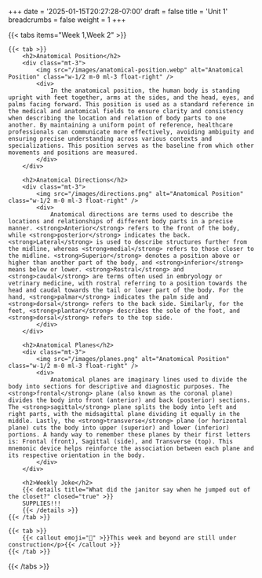 +++
date = '2025-01-15T20:27:28-07:00'
draft = false
title = 'Unit 1'
breadcrumbs = false
weight = 1
+++

{{< tabs items="Week 1,Week 2" >}}

    {{< tab >}}
        <h2>Anatomical Position</h2>
        <div class="mt-3">
            <img src="/images/anatomical-position.webp" alt="Anatomical Position" class="w-1/2 m-0 ml-3 float-right" />
            <div>
                In the anatomical position, the human body is standing upright with feet together, arms at the sides, and the head, eyes, and palms facing forward. This position is used as a standard reference in the medical and anatomical fields to ensure clarity and consistency when describing the location and relation of body parts to one another. By maintaining a uniform point of reference, healthcare professionals can communicate more effectively, avoiding ambiguity and ensuring precise understanding across various contexts and specializations. This position serves as the baseline from which other movements and positions are measured.
            </div>
        </div>

        <h2>Anatomical Directions</h2>
        <div class="mt-3">
            <img src="/images/directions.png" alt="Anatomical Position" class="w-1/2 m-0 ml-3 float-right" />
            <div>
                Anatomical directions are terms used to describe the locations and relationships of different body parts in a precise manner. <strong>Anterior</strong> refers to the front of the body, while <strong>posterior</strong> indicates the back. <strong>Lateral</strong> is used to describe structures further from the midline, whereas <strong>medial</strong> refers to those closer to the midline. <strong>Superior</strong> denotes a position above or higher than another part of the body, and <strong>inferior</strong> means below or lower. <strong>Rostral</strong> and <strong>caudal</strong> are terms often used in embryology or vetrinary medicine, with rostral referring to a position towards the head and caudal towards the tail or lower part of the body. For the hand, <strong>palmar</strong> indicates the palm side and <strong>dorsal</strong> refers to the back side. Similarly, for the feet, <strong>plantar</strong> describes the sole of the foot, and <strong>dorsal</strong> refers to the top side.
            </div>
        </div>

        <h2>Anatomical Planes</h2>
        <div class="mt-3">
            <img src="/images/planes.png" alt="Anatomical Position" class="w-1/2 m-0 ml-3 float-right" />
            <div>
                Anatomical planes are imaginary lines used to divide the body into sections for descriptive and diagnostic purposes. The <strong>frontal</strong> plane (also known as the coronal plane) divides the body into front (anterior) and back (posterior) sections. The <strong>sagittal</strong> plane splits the body into left and right parts, with the midsagittal plane dividing it equally in the middle. Lastly, the <strong>transverse</strong> plane (or horizontal plane) cuts the body into upper (superior) and lower (inferior) portions. A handy way to remember these planes by their first letters is: Frontal (front), Sagittal (side), and Transverse (top). This mnemonic device helps reinforce the association between each plane and its respective orientation in the body.
            </div>
        </div>

        <h2>Weekly Joke</h2>
        {{< details title="What did the janitor say when he jumped out of the closet?" closed="true" >}}
        SUPPLIES!!!
        {{< /details >}}
    {{< /tab >}}

    {{< tab >}}
        {{< callout emoji="🔨" >}}This week and beyond are still under construction</p>{{< /callout >}}
    {{< /tab >}}

{{< /tabs >}}